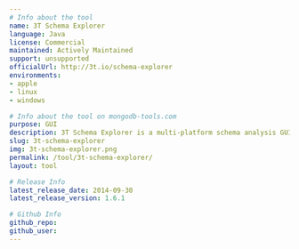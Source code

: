 ```yaml
---
# Info about the tool
name: 3T Schema Explorer
language: Java
license: Commercial
maintained: Actively Maintained
support: unsupported
officialUrl: http://3t.io/schema-explorer
environments:
- apple
- linux
- windows

# Info about the tool on mongodb-tools.com
purpose: GUI
description: 3T Schema Explorer is a multi-platform schema analysis GUI tool for MongoDB.
slug: 3t-schema-explorer
img: 3t-schema-explorer.png
permalink: /tool/3t-schema-explorer/
layout: tool

# Release Info
latest_release_date: 2014-09-30
latest_release_version: 1.6.1

# Github Info
github_repo: 
github_user: 
---
```

